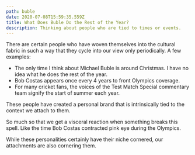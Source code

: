 ```yaml
---
path: buble
date: 2020-07-08T15:59:35.559Z
title: What Does Buble Do the Rest of the Year?
description: Thinking about people who are tied to times or events.
---
```

There are certain people who have woven themselves into the cultural fabric in such a way that they cycle into our view only periodically. A few examples:

* The only time I think about Michael Buble is around Christmas. I have no idea what he does the rest of the year.
* Bob Costas appears once every 4 years to front Olympics coverage.
* For many cricket fans, the voices of the Test Match Special commentary team signify the start of summer each year.

These people have created a personal brand that is intrinsically tied to the context we attach to them.

So much so that we get a visceral reaction when something breaks this spell. Like the time Bob Costas contracted pink eye during the Olympics.

While these personalities certainly have their niche cornered, our attachments are also cornering them.